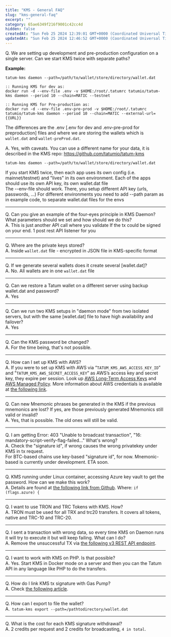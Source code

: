 ```yaml
---
title: "KMS - General FAQ"
slug: "kms-general-faq"
excerpt: ""
category: 65ae6349f216f9001c42cc4d
hidden: false
createdAt: "Sun Feb 25 2024 12:39:01 GMT+0000 (Coordinated Universal Time)"
updatedAt: "Sun Feb 25 2024 12:46:52 GMT+0000 (Coordinated Universal Time)"
---
```

Q. We are setting up development and pre-production configuration on a single server. Can we start KMS twice with separate paths?

**Example:**

```shell CLI
tatum-kms daemon --path=/path/to/wallet/store/directory/wallet.dat

:: Running KMS for dev as:
docker run -d --env-file .env -v $HOME:/root/.tatumrc tatumio/tatum-kms daemon --period 10 --chain=MATIC --testnet

:: Running KMS for Pre-production as:
docker run -d --env-file .env-pre-prod -v $HOME:/root/.tatumrc tatumio/tatum-kms daemon --period 10 --chain=MATIC --external-url={{URL}}
```

The differences are the .env  [.env for dev and .env-pre-prod for preproduction] files and where we are storing the wallets which is `wallet.dat` and `wallet-preProd.dat`.

A. Yes, with caveats. You can use a different name for your data, it is described in the KMS repo: <https://github.com/tatumio/tatum-kms>

```shell CLI
tatum-kms daemon --path=/path/to/wallet/store/directory/wallet.dat
```

If you start KMS twice, then each app uses its own config (i.e. mainnet/testnet) and "lives" in its own environment. Each of the apps should use its own API key, its own wallet.dat file  
The --env-file should work. There, you setup different API key (urls, passwords, ...) For different environments you need to add --path param as in example code, to separate wallet.dat files for the envs

***

Q. Can you give an example of the four-eyes principle in KMS Daemon? What parameters should we set and how should we do this?  
A.  This is just another API call where you validate If the tx could be signed on your end. 1 post rest API listener for you

***

Q. Where are the private keys stored?  
A. Inside `wallet.dat` file - encrypted in JSON file in KMS-specific format

***

Q. If we generate several wallets does it create several [wallet.dat]?  
A. No. All wallets are in one `wallet.dat` file

***

Q. Can we restore a Tatum wallet on a different server using backup wallet.dat and password?  
A. Yes

***

Q. Can we run two KMS setups in "daemon mode" from two isolated servers, but with the same [wallet.dat] file to have high availability and failover?  
A. Yes

***

Q. Can the KMS password be changed?  
A. For the time being, that's not possible.

***

Q. How can I set up KMS with AWS?  
A. If you were to set up KMS with AWS via “`TATUM_KMS_AWS_ACCESS_KEY_ID`” and "`TATUM_KMS_AWS_SECRET_ACCESS_KEY`” as AWS’s access key and secret key, they expire per session. Look up [AWS Long-Term Access Keys](https://docs.aws.amazon.com/IAM/latest/UserGuide/id_credentials_access-keys.html) and [AWS Managed Policy](https://docs.aws.amazon.com/secretsmanager/latest/userguide/reference_available-policies.html). More information about AWS credentials is available at [the following link](https://docs.aws.amazon.com/IAM/latest/UserGuide/security-creds.html#iam-credentials).

***

Q. Can new Mnemonic phrases be generated in the KMS if the previous mnemonics are lost? If yes, are those previously generated Mnemonics still valid or invalid?  
A. Yes, that is possible. The old ones will still be valid.

***

Q. I am getting Error: 403 "Unable to broadcast transaction", "16: mandatory-script-verify-flag-failed..." What's wrong?  
A. Check the "signature id", if wrong causes the wrong privatekey under KMS in tx request.  
For BTC-based chains use key-based "signature id", for now. Mnemonic-based is currently under development. ETA soon.

***

Q. KMS running under Linux container, accessing Azure key vault to get the password. How can we make this work?  
A. Details are found at [the following link from Github](https://github.com/tatumio/tatum-kms/blob/1a567500bbd30774fbcf060b635744a2ef93ed10/src/index.ts#L103). Where: `if (flags.azure) {`

***

Q. I want to use TRON and TRC Tokens with KMS. How?  
A. TRON must be used for all TRX and trc20 transfers. It covers all tokens, native and TRC-10 and TRC-20.

***

Q. I sent a transaction with wrong data, so every time KMS on Daemon runs it will try to execute it but will keep failing. What can I do?  
A. Remove the unsuccessful TX via [the following v3 REST API endpoint](https://apidoc.tatum.io/tag/Key-Management-System/#operation/DeletePendingTransactionToSign).

***

Q. I want to work with KMS on PHP. Is that possible?  
A. Yes. Start KMS in Docker mode on a server and then you can the Tatum API in any language like PHP to do the transfers.

***

Q. How do I link KMS tx signature with Gas Pump?  
A. Check [the following article](https://docs-v3.tatum.io/gas-pump/pay-gas-fees-with-tatum-gas-pump).

***

Q. How can I export to file the wallet?  
A.` tatum-kms export --path=/pathtodirectory/wallet.dat`

***

Q. What is the cost for each KMS signature withdrawal?  
A. 2 credits per request and 2 credits for broadcasting, `4 in total`.

